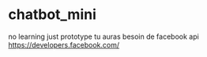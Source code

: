 # chatbot_mini
no learning just prototype
tu auras besoin de facebook api
https://developers.facebook.com/
